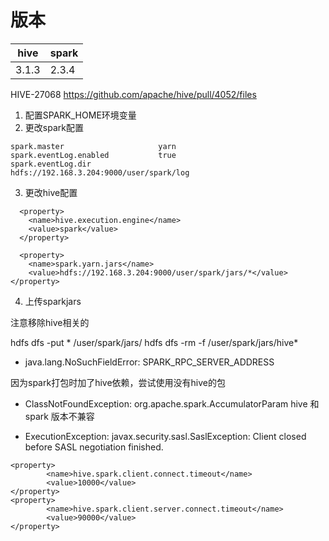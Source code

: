 # 版本

hive  | spark
-|-
3.1.3|2.3.4



HIVE-27068
https://github.com/apache/hive/pull/4052/files




1. 配置SPARK_HOME环境变量
2. 更改spark配置
```
spark.master                     yarn
spark.eventLog.enabled           true
spark.eventLog.dir               hdfs://192.168.3.204:9000/user/spark/log
```

3. 更改hive配置

```
  <property>
    <name>hive.execution.engine</name>
    <value>spark</value>
  </property>

  <property>
    <name>spark.yarn.jars</name>
    <value>hdfs://192.168.3.204:9000/user/spark/jars/*</value>
</property>

```

4. 上传sparkjars

注意移除hive相关的


hdfs dfs -put * /user/spark/jars/
hdfs dfs -rm -f /user/spark/jars/hive*















*  java.lang.NoSuchFieldError: SPARK_RPC_SERVER_ADDRESS

因为spark打包时加了hive依赖，尝试使用没有hive的包

* ClassNotFoundException: org.apache.spark.AccumulatorParam
hive 和spark 版本不兼容




* ExecutionException: javax.security.sasl.SaslException: Client closed before SASL negotiation finished.

```
<property>
        <name>hive.spark.client.connect.timeout</name>
        <value>10000</value>
</property>
<property>
        <name>hive.spark.client.server.connect.timeout</name>
        <value>90000</value>
</property>

```
